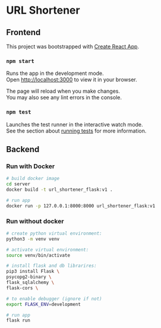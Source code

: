# URL Shortener
## Frontend

This project was bootstrapped with [Create React App](https://github.com/facebook/create-react-app).

### `npm start`

Runs the app in the development mode.\
Open [http://localhost:3000](http://localhost:3000) to view it in your browser.

The page will reload when you make changes.\
You may also see any lint errors in the console.

### `npm test`

Launches the test runner in the interactive watch mode.\
See the section about [running tests](https://facebook.github.io/create-react-app/docs/running-tests) for more information.


## Backend

### Run with Docker
```bash
# build docker image 
cd server
docker build -t url_shortener_flask:v1 .

# run app 
docker run -p 127.0.0.1:8000:8000 url_shortener_flask:v1
```


### Run without docker
```bash
# create python virtual environment: 
python3 -m venv venv

# activate virtual environment: 
source venv/bin/activate

# install flask and db librarires:
pip3 install Flask \
psycopg2-binary \
flask_sqlalchemy \
flask-cors \
```

```bash
# to enable debugger (ignore if not)
export FLASK_ENV=development

# run app
flask run 
```